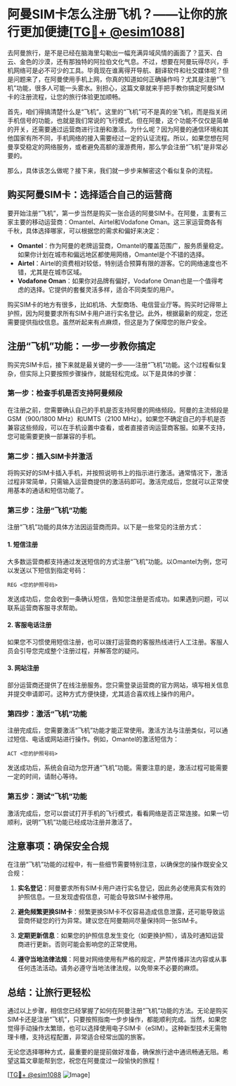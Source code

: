 # 阿曼SIM卡怎么注册飞机？——让你的旅行更加便捷[[TG💪+ @esim1088](https://t.me/s/esim1088)]

去阿曼旅行，是不是已经在脑海里勾勒出一幅充满异域风情的画面了？蓝天、白云、金色的沙漠，还有那独特的阿拉伯文化气息。不过，想要在阿曼玩得尽兴，手机网络可是必不可少的工具。毕竟现在谁离得开导航、翻译软件和社交媒体呢？但是问题来了，在阿曼使用手机上网，你真的知道如何正确操作吗？尤其是注册“飞机”功能，很多人可能一头雾水。别担心，这篇文章就来手把手教你搞定阿曼SIM卡的注册流程，让您的旅行体验更加顺畅。

首先，咱们得搞清楚什么是“飞机”。这里的“飞机”可不是真的坐飞机，而是指关闭手机信号的功能，也就是我们常说的飞行模式。但在阿曼，这个功能不仅仅是简单的开关，还需要通过运营商进行注册和激活。为什么呢？因为阿曼的通信环境和其他国家有所不同，手机网络的接入需要经过一定的认证流程。所以，如果您想在阿曼享受稳定的网络服务，或者避免高额的漫游费用，那么学会注册“飞机”是非常必要的。

那么，具体该怎么做呢？接下来，我们就一步步来解密这个看似复杂的流程。

## 购买阿曼SIM卡：选择适合自己的运营商

要开始注册“飞机”，第一步当然是购买一张合适的阿曼SIM卡。在阿曼，主要有三家主要的移动运营商：Omantel、Airtel和Vodafone Oman。这三家运营商各有千秋，具体选择哪家，可以根据您的需求和偏好来决定：

- **Omantel**：作为阿曼的老牌运营商，Omantel的覆盖范围广，服务质量稳定。如果你计划在城市和偏远地区都使用网络，Omantel是个不错的选择。
- **Airtel**：Airtel的资费相对较低，特别适合预算有限的游客。它的网络速度也不错，尤其是在城市区域。
- **Vodafone Oman**：如果你对品牌有偏好，Vodafone Oman也是一个值得考虑的选择。它提供的套餐灵活多样，适合不同类型的用户。

购买SIM卡的地方有很多，比如机场、大型商场、电信营业厅等。购买时记得带上护照，因为阿曼要求所有SIM卡用户进行实名登记。此外，根据最新的规定，您还需要提供指纹信息。虽然听起来有点麻烦，但这是为了保障您的账户安全。

## 注册“飞机”功能：一步一步教你搞定

购买完SIM卡后，接下来就是最关键的一步——注册“飞机”功能。这个过程看似复杂，但实际上只要按照步骤操作，就能轻松完成。以下是具体的步骤：

### 第一步：检查手机是否支持阿曼频段

在注册之前，您需要确认自己的手机是否支持阿曼的网络频段。阿曼的主流频段是GSM（900/1800 MHz）和UMTS（2100 MHz）。如果您不确定自己的手机是否兼容这些频段，可以在手机设置中查看，或者直接咨询运营商客服。如果不支持，您可能需要更换一部兼容的手机。

### 第二步：插入SIM卡并激活

将购买好的SIM卡插入手机，并按照说明书上的指示进行激活。通常情况下，激活过程非常简单，只需输入运营商提供的激活码即可。激活完成后，您就可以正常使用基本的通话和短信功能了。

### 第三步：注册“飞机”功能

注册“飞机”功能的具体方法因运营商而异。以下是一些常见的注册方式：

#### 1. 短信注册

大多数运营商都支持通过发送短信的方式注册“飞机”功能。以Omantel为例，您可以发送以下短信到指定号码：

```
REG <您的护照号码>
```

发送成功后，您会收到一条确认短信，告知您注册是否成功。如果遇到问题，可以联系运营商客服寻求帮助。

#### 2. 客服电话注册

如果您不习惯使用短信注册，也可以拨打运营商的客服热线进行人工注册。客服人员会引导您完成整个注册过程，并解答您的疑问。

#### 3. 网站注册

部分运营商还提供了在线注册服务。您只需登录运营商的官方网站，填写相关信息并提交申请即可。这种方式方便快捷，尤其适合喜欢线上操作的用户。

### 第四步：激活“飞机”功能

注册完成后，您需要激活“飞机”功能才能正常使用。激活方法与注册类似，可以通过短信、电话或网站进行操作。例如，Omantel的激活短信为：

```
ACT <您的护照号码>
```

发送成功后，系统会自动为您开通“飞机”功能。需要注意的是，激活过程可能需要一定的时间，请耐心等待。

### 第五步：测试“飞机”功能

激活完成后，您可以尝试打开手机的飞行模式，看看网络是否正常连接。如果一切顺利，说明“飞机”功能已经成功注册并激活了。

## 注意事项：确保安全合规

在注册“飞机”功能的过程中，有一些细节需要特别注意，以确保您的操作既安全又合规：

1. **实名登记**：阿曼要求所有SIM卡用户进行实名登记，因此务必使用真实有效的护照信息。一旦发现虚假信息，可能会导致SIM卡被停用。
   
2. **避免频繁更换SIM卡**：频繁更换SIM卡不仅容易造成信息泄露，还可能导致运营商怀疑您的行为异常。建议您在阿曼期间尽量保持同一张SIM卡。

3. **定期更新信息**：如果您的护照信息发生变化（如更换护照），请及时通知运营商进行更新。否则可能会影响您的正常使用。

4. **遵守当地法律法规**：阿曼对网络使用有严格的规定，严禁传播非法内容或从事任何违法活动。请务必遵守当地法律法规，以免带来不必要的麻烦。

## 总结：让旅行更轻松

通过以上步骤，相信您已经掌握了如何在阿曼注册“飞机”功能的方法。无论是购买SIM卡还是注册“飞机”，只要按照指南一步步操作，都能顺利完成。当然，如果您觉得手动操作太繁琐，也可以选择使用电子SIM卡（eSIM）。这种新型技术无需物理卡槽，支持远程配置，非常适合经常出国的旅客。

无论您选择哪种方式，最重要的是提前做好准备，确保旅行途中通讯畅通无阻。希望这篇文章能帮到您，祝您在阿曼度过一段愉快的旅程！

[[TG💪+ @esim1088](https://t.me/s/esim1088) ![Image](https://i.postimg.cc/4NQfJmqS/Snipaste-2025-05-13-00-14-12.png)]